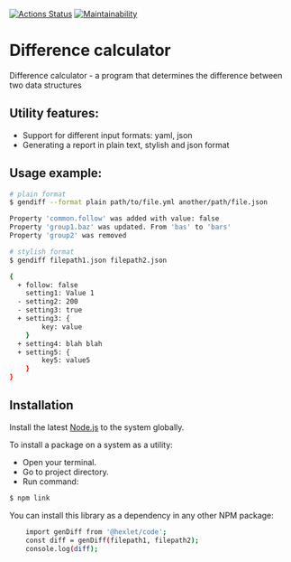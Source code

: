[![Actions Status](https://github.com/EmeraldBoar/frontend-project-lvl2/workflows/hexlet-check/badge.svg)](https://github.com/EmeraldBoar/frontend-project-lvl2/actions)
[![Maintainability](https://api.codeclimate.com/v1/badges/e4f5d57c4ff1f10d9f28/maintainability)](https://codeclimate.com/github/EmeraldBoar/frontend-project-lvl2/maintainability)

# Difference calculator

Difference calculator - a program that determines the difference between two data structures
## Utility features:
- Support for different input formats: yaml, json
- Generating a report in plain text, stylish and json format

## Usage example:
```sh
# plain format
$ gendiff --format plain path/to/file.yml another/path/file.json

Property 'common.follow' was added with value: false
Property 'group1.baz' was updated. From 'bas' to 'bars'
Property 'group2' was removed

# stylish format
$ gendiff filepath1.json filepath2.json

{
  + follow: false
    setting1: Value 1
  - setting2: 200
  - setting3: true
  + setting3: {
        key: value
    }
  + setting4: blah blah
  + setting5: {
        key5: value5
    }
}
```

## Installation

Install the latest [Node.js](https://nodejs.org/) to the system globally.

To install a package on a system as a utility:
- Open your terminal.
- Go to project directory.
- Run command:
```sh
$ npm link
```

You can install this library as a dependency in any other NPM package:

```sh
    import genDiff from '@hexlet/code';
    const diff = genDiff(filepath1, filepath2);
    console.log(diff);
```